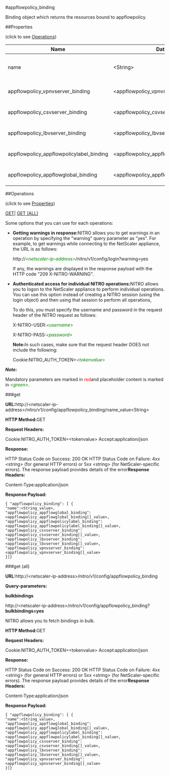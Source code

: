 #appflowpolicy_binding

Binding object which returns the resources bound to appflowpolicy.


##Properties 
<span>(click to see [Operations](#opera))</span>


<table><thead><tr><th>Name</th><th>Data Type</th><th>Permissions</th><th>Description</th></tr></thead><tbody><tr><td>name</td><td>&lt;String></td><td>Read-write</td><td>Name of the policy about which to display detailed information.</td></tr><tr><td>appflowpolicy_vpnvserver_binding</td><td>&lt;appflowpolicy_vpnvserver_binding[]></td><td>Read-only</td><td>vpnvserver that can be bound to appflowpolicy.</td></tr><tr><td>appflowpolicy_csvserver_binding</td><td>&lt;appflowpolicy_csvserver_binding[]></td><td>Read-only</td><td>csvserver that can be bound to appflowpolicy.</td></tr><tr><td>appflowpolicy_lbvserver_binding</td><td>&lt;appflowpolicy_lbvserver_binding[]></td><td>Read-only</td><td>lbvserver that can be bound to appflowpolicy.</td></tr><tr><td>appflowpolicy_appflowpolicylabel_binding</td><td>&lt;appflowpolicy_appflowpolicylabel_binding[]></td><td>Read-only</td><td>appflowpolicylabel that can be bound to appflowpolicy.</td></tr><tr><td>appflowpolicy_appflowglobal_binding</td><td>&lt;appflowpolicy_appflowglobal_binding[]></td><td>Read-only</td><td>appflowglobal that can be bound to appflowpolicy.</td></tr></tbody></table>
##Operations 
<span>(click to see [Properties](#prope))</span>


[GET]()| [GET (ALL)](#get-)


Some options that you can use for each operations:
<ul><li><p><b>Getting warnings in response:</b>NITRO allows you to get warnings in an operation by specifying the "warning" query parameter as "yes". For example, to get warnings while connecting to the NetScaler appliance, the URL is as follows:</p><p>http://<span style="color:green;font-style:italic;">&lt;netscaler-ip-address&gt;</span>/nitro/v1/config/login?warning=yes</p><p>If any, the warnings are displayed in the response payload with the HTTP code "209 X-NITRO-WARNING".</p></li><li><p><b>Authenticated access for individual NITRO operations:</b>NITRO allows you to logon to the NetScaler appliance to perform individual operations. You can use this option instead of creating a NITRO session (using the login object) and then using that session to perform all operations,</p><p>To do this, you must specify the username and password in the request header of the NITRO request as follows:</p><p>X-NITRO-USER:<span style="color:green;font-style:italic;">&lt;username&gt;</span></p><p>X-NITRO-PASS:<span style="color:green;font-style:italic;">&lt;password&gt;</span></p><p><b>Note:</b>In such cases, make sure that the request header DOES not include the following:</p><p>Cookie:NITRO_AUTH_TOKEN=<span style="color:green;font-style:italic;">&lt;tokenvalue&gt;</span></p></li></ul>



***Note:*** 
Mandatory parameters are marked in <span style="color:#FF0000;">red</span>and placeholder content is marked in <span style="color:green;font-style:italic">&lt;green&gt;</span>.

###get



<b>URL:</b>http://&lt;netscaler-ip-address&gt;/nitro/v1/config/appflowpolicy_binding/name_value&lt;String&gt;
<b>HTTP Method:</b>GET
<b>Request Headers:</b>

Cookie:NITRO_AUTH_TOKEN=&lt;tokenvalue&gt;Accept:application/json

<b>Response:</b>
HTTP Status Code on Success: 200 OKHTTP Status Code on Failure: 4xx &lt;string&gt; (for general HTTP errors) or 5xx &lt;string&gt; (for NetScaler-specific errors). The response payload provides details of the error<b>Response Headers:</b>

Content-Type:application/json

<b>Response Payload: </b>```{ "appflowpolicy_binding": [ {"name":<String_value>,"appflowpolicy_appflowglobal_binding":<appflowpolicy_appflowglobal_binding[]_value>,"appflowpolicy_appflowpolicylabel_binding":<appflowpolicy_appflowpolicylabel_binding[]_value>,"appflowpolicy_csvserver_binding":<appflowpolicy_csvserver_binding[]_value>,"appflowpolicy_lbvserver_binding":<appflowpolicy_lbvserver_binding[]_value>,"appflowpolicy_vpnvserver_binding":<appflowpolicy_vpnvserver_binding[]_value>}]}```



###get (all)



<b>URL:</b>http://&lt;netscaler-ip-address&gt;/nitro/v1/config/appflowpolicy_binding
<b>Query-parameters:</b>
<b>bulkbindings</b>
http://&lt;netscaler-ip-address&gt;/nitro/v1/config/appflowpolicy_binding?<b>bulkbindings=yes</b>
NITRO allows you to fetch bindings in bulk.



<b>HTTP Method:</b>GET
<b>Request Headers:</b>

Cookie:NITRO_AUTH_TOKEN=&lt;tokenvalue&gt;Accept:application/json

<b>Response:</b>
HTTP Status Code on Success: 200 OKHTTP Status Code on Failure: 4xx &lt;string&gt; (for general HTTP errors) or 5xx &lt;string&gt; (for NetScaler-specific errors). The response payload provides details of the error<b>Response Headers:</b>

Content-Type:application/json

<b>Response Payload: </b>```{ "appflowpolicy_binding": [ {"name":<String_value>,"appflowpolicy_appflowglobal_binding":<appflowpolicy_appflowglobal_binding[]_value>,"appflowpolicy_appflowpolicylabel_binding":<appflowpolicy_appflowpolicylabel_binding[]_value>,"appflowpolicy_csvserver_binding":<appflowpolicy_csvserver_binding[]_value>,"appflowpolicy_lbvserver_binding":<appflowpolicy_lbvserver_binding[]_value>,"appflowpolicy_vpnvserver_binding":<appflowpolicy_vpnvserver_binding[]_value>}]}```



